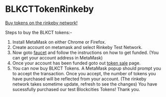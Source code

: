 # BLKCTTokenRinkeby
[Buy tokens on the rinkeby network!](http://myblockcities.github.io/BLKCTTokenRinkeby)

Steps to buy the BLKCT tokens:-
1. Install MetaMask on either Chrome or Firefox.
2. Create account on metamask and select Rinkeby Test Network.
3. Now goto [faucet](http://faucet.rinkeby.io) and follow the instructions on how to get funded. (You can get your account address in MetaMask)
4. Once your account has been funded goto out [token sale](http://myblockcities.github.io/BLKCTTokenRinkeby) page.
5. You can now buy BLKCT Tokens. A MetaMask popup should prompt you to accept the transaction. Once you accept, the number of tokens you have purchased will be reflected from your account. (The rinkeby network takes sometime update, refresh to see the changes)
 You have sucessfully purchased our test Blockcities Tokens! Thank you.
